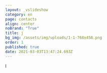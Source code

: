 ```yaml
---
layout: _vslideshow
category: en
page: contacts
align: center
noBrand: "True"
title: j
bg_img: /assets/img/uploads/1-1-768x458.png
order: 1
published: true
date: 2021-03-03T13:47:24.693Z
---
```

l